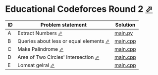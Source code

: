 # Educational Codeforces Round 2 [⬀](https://codeforces.com/contest/600)

| ID | Problem statement                                                                         | Solution               |
|----|-------------------------------------------------------------------------------------------|------------------------|
| A  | Extract Numbers [⬀](https://codeforces.com/problemset/problem/600/A)                      | [main.py](A/main.py)   |
| B  | Queries about less or equal elements [⬀](https://codeforces.com/problemset/problem/600/B) | [main.cpp](B/main.cpp) |
| C  | Make Palindrome [⬀](https://codeforces.com/problemset/problem/600/C)                      | [main.cpp](C/main.cpp) |
| D  | Area of Two Circles' Intersection [⬀](https://codeforces.com/problemset/problem/600/D)    | [main.cpp](D/main.cpp) |
| E  | Lomsat gelral [⬀](https://codeforces.com/problemset/problem/600/E)                        | [main.cpp](E/main.cpp) |

